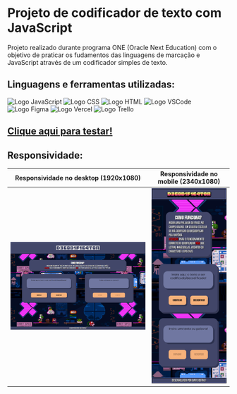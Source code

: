 # Projeto de codificador de texto com JavaScript
Projeto realizado durante programa ONE (Oracle Next Education) com o objetivo de praticar os fudamentos das linguagens de marcação e JavaScript através de um codificador simples de texto.
## Linguagens e ferramentas utilizadas:
![Logo JavaScript](https://img.shields.io/badge/JavaScript-323330?style=for-the-badge&logo=javascript&logoColor=F7DF1E)
![Logo CSS](https://img.shields.io/badge/CSS3-1572B6?style=for-the-badge&logo=css3&logoColor=white)
![Logo HTML](https://img.shields.io/badge/HTML5-E34F26?style=for-the-badge&logo=html5&logoColor=white)
![Logo VSCode](https://img.shields.io/badge/VSCode-0078D4?style=for-the-badge&logo=visual%20studio%20code&logoColor=white)
![Logo Figma](https://img.shields.io/badge/Figma-F24E1E?style=for-the-badge&logo=figma&logoColor=white)
![Logo Vercel](https://img.shields.io/badge/Vercel-000000?style=for-the-badge&logo=vercel&logoColor=white)
![Logo Trello](https://img.shields.io/badge/Trello-0052CC?style=for-the-badge&logo=trello&logoColor=white)
## [Clique aqui para testar!](https://projeto-de-codificador.vercel.app)
## Responsividade:
| Responsividade no desktop (1920x1080) | Responsividade no mobile (2340x1080) |
|----------|----------|
| ![Desktop](./src/assets/imagem-readme-responsivo-desktop.png) | ![Mobile](./src/assets/imagem-redme-responsivo-mobile.jpg) |


